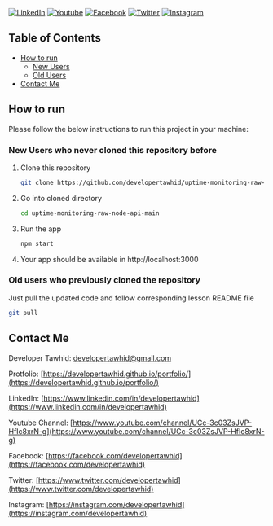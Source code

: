 [![LinkedIn][linkedin-shield]][linkedin-url]
[![Youtube][youtube-shield]][youtube-url]
[![Facebook][facebook-shield]][facebook-url]
[![Twitter][twitter-shield]][twitter-url]
[![Instagram][instagram-shield]][instagram-url]

## Table of Contents

- [How to run](#how-to-run)
  - [New Users](#new-users-who-never-cloned-this-repository-before)
  - [Old Users](#old-users-who-previously-cloned-the-repository)
- [Contact Me](#contact-me)

<!-- HOW TO RUN -->

## How to run

Please follow the below instructions to run this project in your machine:

### New Users who never cloned this repository before

1. Clone this repository
   ```sh
   git clone https://github.com/developertawhid/uptime-monitoring-raw-node-api.git
   ```
2. Go into cloned directory
   ```sh
   cd uptime-monitoring-raw-node-api-main
   ```
3. Run the app
   ```sh
   npm start
   ```
4. Your app should be available in http://localhost:3000

### Old users who previously cloned the repository

Just pull the updated code and follow corresponding lesson README file

```sh
git pull
```

<!-- CONTACT -->

## Contact Me

Developer Tawhid: [developertawhid@gmail.com](mailto:developertawhid@gmail.com)

Protfolio: [https://developertawhid.github.io/portfolio/](https://developertawhid.github.io/portfolio/)

LinkedIn: [https://www.linkedin.com/in/developertawhid](https://www.linkedin.com/in/developertawhid)

Youtube Channel: [https://www.youtube.com/channel/UCc-3c03ZsJVP-HfIc8xrN-g](https://www.youtube.com/channel/UCc-3c03ZsJVP-HfIc8xrN-g)

Facebook: [https://facebook.com/developertawhid](https://facebook.com/developertawhid)

Twitter: [https://www.twitter.com/developertawhid](https://www.twitter.com/developertawhid)

Instagram: [https://instagram.com/developertawhid](https://instagram.com/developertawhid)

<!-- MARKDOWN LINKS & IMAGES -->

[youtube-shield]: https://img.shields.io/badge/-Youtube-black.svg?style=flat-square&logo=youtube&color=555&logoColor=white
[youtube-url]: https://www.youtube.com/channel/UCc-3c03ZsJVP-HfIc8xrN-g
[facebook-shield]: https://img.shields.io/badge/-Facebook-black.svg?style=flat-square&logo=facebook&color=555&logoColor=white
[facebook-url]: https://facebook.com/developertawhid
[twitter-shield]: https://img.shields.io/badge/-Twitter-black.svg?style=flat-square&logo=linkedin&colorB=555
[twitter-url]: https://www.twitter.com/developertawhid
[instagram-shield]: https://img.shields.io/badge/-Instagram-black.svg?style=flat-square&logo=instagram&color=555&logoColor=white
[instagram-url]: https://instagram.com/developertawhid
[linkedin-shield]: https://img.shields.io/badge/-LinkedIn-black.svg?style=flat-square&logo=linkedin&colorB=555
[linkedin-url]: https://www.linkedin.com/in/developertawhid
